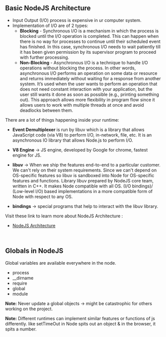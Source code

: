 ## Basic NodeJS Architecture

- Input Output (I/O) process is expensive in ur computer system.
- Implementation of I/O are of 2 types:
  - **Blocking** - Synchronous I/O is a mechanism in which the process is blocked until the I/O operation is completed. This can happen when there is no way for processes to continue until their scheduled event has finished. In this case, synchronous I/O needs to wait patiently till it has been given permission by its supervisor program to proceed with further processing.
  - **Non-Blocking** - Asynchronous I/O is a technique to handle I/O operations without blocking the process. In other words, asynchronous I/O performs an operation on some data or resource and returns immediately without waiting for a response from another system. It’s used when the user wants to perform an operation that does not need constant interaction with your application, but the user still wants it done as soon as possible (e.g., printing something out). This approach allows more flexibility in program flow since it allows users to work with multiple threads at once and avoid deadlocks between them.

There are a lot of things happening inside your runtime:

- **Event Demultiplexer** is run by libuv which is a library that allows JavaScript code (via V8) to perform I/O, in-network, file, etc. It is an asynchronous IO library that allows Node.js to perform I/O.

- **V8 Engine** -> JS engine, developed by Google for chrome, fastest engine for JS.

- **libuv** -> When we ship the features end-to-end to a particular customer. We can't rely on their system requirements. Since we can't depend on OS-specific features so libuv is sandboxed into Node for OS-specific features and functions. Library libuv prepared by NodeJS core team, written in C++. It makes Node compatible with all OS. (I/O bindings)/ (Low-level I/O) based implementations in a more compatible form of Node with respect to any OS.

- **bindings** -> special programs that help to interact with the libuv library.

Visit these link to learn more about NodeJS Architecture :

- [NodeJS Architecture](https://dev.to/altamashali/deep-dive-into-nodejs-architecture-5190)

</br>

## Globals in NodeJS

Global variables are available everywhere in the node.

- process
- \_\_dirname
- require
- global
- module

**Note:** Never update a global objects -> might be catastrophic for others working on the project.

**Note:** Different runtimes can implement similar features or functions of js differently. like setTimeOut in Node spits out an object & in the browser, it spits a number.

